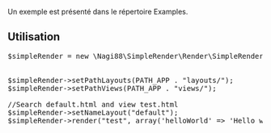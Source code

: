 
Un exemple est présenté dans le répertoire Examples.

<h2>Utilisation</h2>

<pre>
$simpleRender = new \Nagi88\SimpleRender\Render\SimpleRender();


$simpleRender->setPathLayouts(PATH_APP . "layouts/");
$simpleRender->setPathViews(PATH_APP . "views/");

//Search default.html and view test.html
$simpleRender->setNameLayout("default");
$simpleRender->render("test", array('helloWorld' => 'Hello world'));
</pre>



